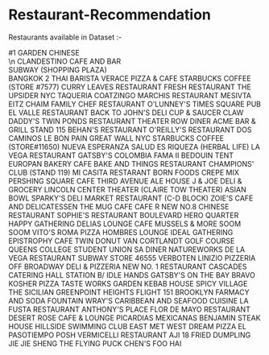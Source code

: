 # Restaurant-Recommendation


Restaurants available in Dataset :-

#1 GARDEN CHINESE <br />
\n CLANDESTINO CAFE AND BAR <br />
SUBWAY (SHOPPING PLAZA) <br />
BANGKOK 2 THAI
BARISTA VERACE PIZZA & CAFE
STARBUCKS COFFEE (STORE #7577)
CURRY LEAVES RESTAURANT
FRESH RESTAURANT
THE UPSIDER NYC
TAQUERIA COATZINGO
MARCHIS RESTAURANT
MESIVTA EITZ CHAIM
FAMILY CHEF RESTAURANT
O'LUNNEY'S TIMES SQUARE PUB
EL VALLE RESTAURANT
BACK TO JOHN'S  DELI
CUP & SAUCER
CLAW DADDY'S
TWIN PONDS RESTAURANT
THEATER ROW DINER
ACME BAR & GRILL
STAND 115
BEHAN'S RESTAURANT
O'REILLY'S RESTAURANT
DOS CAMINOS
LE BON PAIN
GREAT WALL NYC
STARBUCKS COFFEE (STORE#11650)
NUEVA ESPERANZA
SALUD ES RIQUEZA (HERBAL LIFE)
LA VEGA RESTAURANT
GATSBY'S
COLOMBIA FAMA II
BEDOUIN TENT
EUROPAN BAKERY CAFE
BAKE AND THINGS RESTAURANT
CHAMPIONS' CLUB (STAND 119)
MI CASITA RESTARANT
BORN FOODS
CREPE MIX
PERSHING SQUARE CAFE
THIRD AVENUE ALE HOUSE
J & JOE DELI & GROCERY
LINCOLN CENTER THEATER (CLAIRE TOW THEATER)
ASIAN BOWL
SPARKY'S DELI
MARKET RESTAURANT (C-D BLOCK)
ZOIE'S CAFE AND DELICATESSEN
THE MUG CAFE
CAFE R
NEW NO.8 CHINESE RESTAURANT
SOPHIE'S RESTAURANT
BOULEVARD HERO
QUARTER
HAPPY GATHERING
DELIAS LOUNGE CAFE
MUSSELS & MORE
SOOM SOOM
VITO'S ROMA PIZZA
HOMBRES LOUNGE
IDEAL GATHERING
EPISTROPHY CAFE
TWIN DONUT
VAN CORTLANDT GOLF COURSE
QUEENS COLLEGE STUDENT UNION SA DINER
NATUREWORKS
DE LA VEGA RESTAURANT
SUBWAY STORE 46555
VERBOTEN
LINIZIO PIZZERIA
OFF BROADWAY DELI & PIZZERIA
NEW NO. 1 RESTAURANT
CASCADES CATERING HALL
STATION B/ IDLE HANDS
GATSBY'S ON THE BAY
BRAVO KOSHER PIZZA
TASTE WORKS
GARDEN KEBAB HOUSE
SPICY VILLAGE
THE SICILIAN
GREENPOINT HEIGHTS
FLIGHT 151
BROOKLYN FARMACY AND SODA FOUNTAIN
WRAY'S CARIBBEAN AND SEAFOOD CUISINE
LA FUSTA RESTAURANT
ANTHONY'S PLACE
FLOR DE MAYO RESTAURANT
DESERT ROSE CAFE & LOUNGE
PICARDIAS MEXICANAS
BENJAMIN STEAK HOUSE
HILLSIDE SWIMMING CLUB
EAST MET WEST
DREAM PIZZA
EL PASOTIEMPO
POSH
VERMICELLI RESTAURANT
AJI 18
FRIED DUMPLING JIE JIE SHENG
THE FLYING PUCK
CHEN'S FOO HAI
